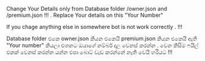 Change Your Details only from Database folder /owner.json and /premium.json !!!  . Replace Your details on this "Your Number" 

If you chage anything else in somewhere bot is not work correctly . !!!

Database folder එකෙ owner.json කියන එකෙයි premium.json  කියන එකෙයි ඇති "Your number"  කියලා එතනට ඔයාගේ නම්බර් දාල වෙනස් කරන්න . වෙන කිසිම ෆයිල් එකක් වෙනස් කරන්න යන්න එපා බොට් වැඩ කරන්නේ නැති වෙයි හරියට !!! 